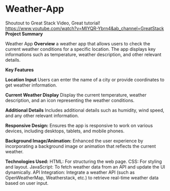 # Weather-App
Shoutout to Great Stack Video, Great tutorial!
https://www.youtube.com/watch?v=MIYQR-Ybrn4&ab_channel=GreatStack
**Project Summary**

Weather App
**Overview**
a weather app that allows users to check the current weather conditions for a specific location. The app displays key informations such as temperature, weather description, and other relevant details.

**Key Features**

**Location Input**
Users can enter the name of a city or provide coordinates to get weather information.



**Current Weather Display**
Display the current temperature, weather description, and an icon representing the weather conditions.

**Additional Details**
Includes additional details such as humidity, wind speed, and any other relevant information.

**Responsive Design:**
Ensures the app is responsive to work on various devices, including desktops, tablets, and mobile phones.

**Background Image/Animation:**
Enhanced  the user experience by incorporating a background image or animation that reflects the current weather.

**Technologies Used:**
HTML: For structuring the web page.
CSS: For styling and layout.
JavaScript: To fetch weather data from an API and update the UI dynamically.
API Integration:
Integrate a weather API (such as OpenWeatherMap, Weatherstack, etc.) to retrieve real-time weather data based on user input.


 
